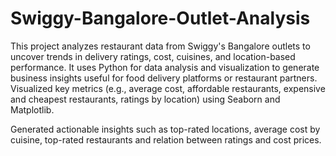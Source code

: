 # Swiggy-Bangalore-Outlet-Analysis
This project analyzes restaurant data from Swiggy's Bangalore outlets to uncover trends in delivery ratings, cost, cuisines, and location-based performance. It uses Python for data analysis and visualization to generate business insights useful for food delivery platforms or restaurant partners.
Visualized key metrics (e.g., average cost, affordable restaurants, expensive and cheapest restaurants, ratings by location) using Seaborn and Matplotlib.

Generated actionable insights such as top-rated locations, average cost by cuisine, top-rated restaurants and relation between ratings and cost prices.
